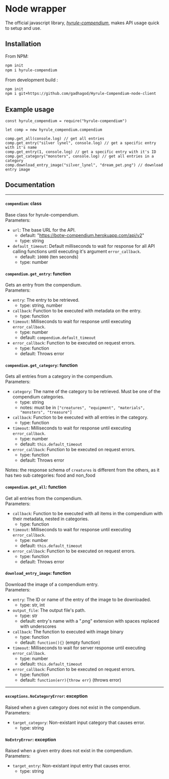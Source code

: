 # Node wrapper
The official javascript library, [*hyrule-compendium*](https://github.com/gadhagod/Hyrule-Compendium-node-client), makes API usage quick to setup and use.

## Installation
From NPM:
```bash
npm init
npm i hyrule-compendium
```
From development build :
```bash
npm init
npm i git+https://github.com/gadhagod/Hyrule-Compendium-node-client
```

## Example usage
```node
const hyrule_compendium = require("hyrule-compendium")

let comp = new hyrule_compendium.compendium

comp.get_all(console.log) // get all entries
comp.get_entry("silver lynel", console.log) // get a specific entry with it's name
comp.get_entry(1, console.log) // get a specific entry with it's ID
comp.get_category("monsters", console.log) // get all entries in a category
comp.download_entry_image("silver_lynel", "dream_pet.png") // download entry image
```

## Documentation

***

#### `compendium`: class
Base class for hyrule-compendium.<br>
Parameters:
* `url`: The base URL for the API.
    - default: "https://botw-compendium.herokuapp.com/api/v2"
    - type: string
* `default_timeout`: Default milliseconds to wait for response for all API calling functions until executing it's argument `error_callback`.
    - default: `10000` (ten seconds)
    - type: number

#### `compendium.get_entry`: function
Gets an entry from the compendium.<br>
Parameters:
* `entry`: The entry to be retrieved.
    - type: string, number
* `callback`: Function to be executed with metadata on the entry.
    - type: function
* `timeout`: Milliseconds to wait for response until executing `error_callback`.
    - type: number
    - default: `compendium.default_timeout`
* `error_callback`: Function to be executed on request errors.
    - type: function
    - default: Throws error

#### `compendium.get_category`: function
Gets all entries from a category in the compendium.<br>
Parameters:
* `category`: The name of the category to be retrieved. Must be one of the compendium categories.
    - type: string
    - notes: must be in `["creatures", "equipment", "materials", "monsters", "treasure"]`
* `callback`: Function to be executed with all entries in the category.
    - type: function
* `timeout`: Milliseconds to wait for response until executing `error_callback`.
    - type: number
    - default: `this.default_timeout`
* `error_callback`: Function to be executed on request errors.
    - type: function
    - default: Throws error
<!---->

Notes: the response schema of `creatures` is different from the others, as it has two sub categories: food and non_food

#### `compendium.get_all`: function
Get all entries from the compendium.<br>
Parameters:
* `callback`: Function to be executed with all items in the compendium with their metadata, nested in categories.
    - type: function
* `timeout`: Milliseconds to wait for response until executing `error_callback`.
    - type: number
    - default: `this.default_timeout`
* `error_callback`: Function to be executed on request errors.
    - type: function
    - default: Throws error

#### `download_entry_image`: function
Download the image of a compendium entry.<br>
Parameters:
* `entry`: The ID or name of the entry of the image to be downloaded.
    - type: str, int
* `output_file`: The output file's path.
    - type: str
    - default: entry's name with a ".png" extension with spaces replaced with underscores
* `callback`: The function to executed with image binary
    - type: function
    - default: `function(){}` (empty function)
* `timeout`: Milliseconds to wait for server response until executing `error_callback`.
    - type: number
    - default: `this.default_timeout`
* `error_callback`: Function to be executed on request errors.
    - type: function
    - default: `function(err){throw err}` (throws error)

***

#### `exceptions.NoCategoryError`: exception
Raised when a given category does not exist in the compendium.<br>
Parameters:
* `target_category`: Non-existant input category that causes error.
    - type: string

#### `NoEntryError`: exception
Raised when a given entry does not exist in the compendium.<br>
Parameters:
* `target_entry`: Non-existant input entry that causes error.
    - type: string